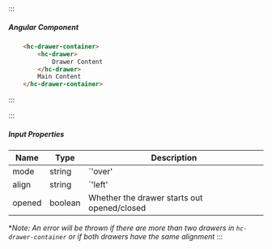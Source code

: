 :::
##### Angular Component
``` html
    <hc-drawer-container>
        <hc-drawer>
            Drawer Content
        </hc-drawer>
        Main Content
    </hc-drawer-container>
```
:::

:::
##### Input Properties
| Name | Type | Description |
| - | - | - |
|mode|string|`'over' | 'push'` (default: 'push')|
|align|string|`'left' | 'right'` (default: 'left')|
|opened|boolean|Whether the drawer starts out opened/closed|


**Note: An error will be thrown if there are more than two drawers in `hc-drawer-container` or if both drawers have the same alignment*
:::
